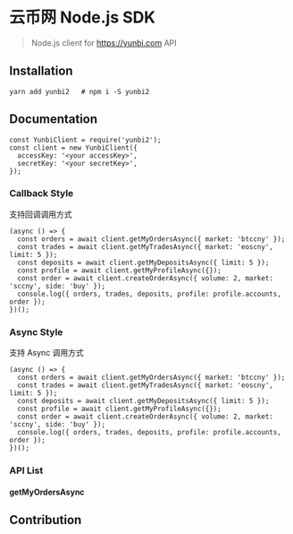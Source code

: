 # 云币网 Node.js SDK

> Node.js client for https://yunbi.com API

## Installation

```
yarn add yunbi2   # npm i -S yunbi2
```

## Documentation

```
const YunbiClient = require('yunbi2');
const client = new YunbiClient({
  accessKey: '<your accessKey>',
  secretKey: '<your secretKey>',
});
```

### Callback Style

支持回调调用方式

```
(async () => {
  const orders = await client.getMyOrdersAsync({ market: 'btccny' });
  const trades = await client.getMyTradesAsync({ market: 'eoscny', limit: 5 });
  const deposits = await client.getMyDepositsAsync({ limit: 5 });
  const profile = await client.getMyProfileAsync({});
  const order = await client.createOrderAsync({ volume: 2, market: 'sccny', side: 'buy' });
  console.log({ orders, trades, deposits, profile: profile.accounts, order });
})();
```

### Async Style

支持 Async 调用方式

```
(async () => {
  const orders = await client.getMyOrdersAsync({ market: 'btccny' });
  const trades = await client.getMyTradesAsync({ market: 'eoscny', limit: 5 });
  const deposits = await client.getMyDepositsAsync({ limit: 5 });
  const profile = await client.getMyProfileAsync({});
  const order = await client.createOrderAsync({ volume: 2, market: 'sccny', side: 'buy' });
  console.log({ orders, trades, deposits, profile: profile.accounts, order });
})();
```

### API List

#### getMyOrdersAsync

## Contribution
